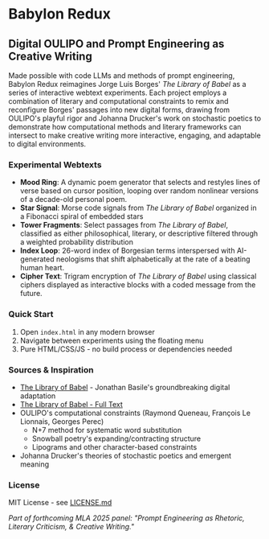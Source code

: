 # Babylon Redux
## Digital OULIPO and Prompt Engineering as Creative Writing

Made possible with code LLMs and methods of prompt engineering, Babylon Redux reimagines Jorge Luis Borges' *The Library of Babel* as a series of interactive webtext experiments. Each project employs a combination of literary and computational constraints to remix and reconfigure Borges' passages into new digital forms, drawing from OULIPO's playful rigor and Johanna Drucker's work on stochastic poetics to demonstrate how computational methods and literary frameworks can intersect to make creative writing more interactive, engaging, and adaptable to digital environments.

### Experimental Webtexts
- **Mood Ring**: A dynamic poem generator that selects and restyles lines of verse based on cursor position, looping over random nonlinear versions of a decade-old personal poem.
- **Star Signal**: Morse code signals from *The Library of Babel* organized in a Fibonacci spiral of embedded stars 
- **Tower Fragments**: Select passages from *The Library of Babel*, classified as either philosophical, literary, or descriptive filtered through a weighted probability distribution
- **Index Loop**: 26-word index of Borgesian terms interspersed with AI-generated neologisms that shift alphabetically at the rate of a beating human heart.
- **Cipher Text**: Trigram encryption of <em>The Library of Babel</em> using classical ciphers displayed as interactive blocks with a coded message from the future.

### Quick Start
1. Open `index.html` in any modern browser
2. Navigate between experiments using the floating menu
3. Pure HTML/CSS/JS - no build process or dependencies needed

### Sources & Inspiration  
- [The Library of Babel](https://libraryofbabel.info/) - Jonathan Basile's groundbreaking digital adaptation
- [The Library of Babel - Full Text](https://sites.evergreen.edu/politicalshakespeares/wp-content/uploads/sites/226/2015/12/Borges-The-Library-of-Babel.pdf)
- OULIPO's computational constraints (Raymond Queneau, François Le Lionnais, Georges Perec)
    - N+7 method for systematic word substitution
    - Snowball poetry's expanding/contracting structure
    - Lipograms and other character-based constraints
- Johanna Drucker's theories of stochastic poetics and emergent meaning

### License
MIT License - see [LICENSE.md](LICENSE.md)

*Part of forthcoming MLA 2025 panel: "Prompt Engineering as Rhetoric, Literary Criticism, & Creative Writing."*